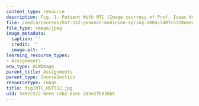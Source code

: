 ```yaml
---
content_type: resource
description: Fig. 1. Patient With MTC (Image courtesy of Prof. Isaac Kohane.)
file: /media/courses/hst-512-genomic-medicine-spring-2004/5407c5728eeeceb261ec205e2fb935b5_fig1MTC_HST512.jpg
file_type: image/jpeg
image_metadata:
  caption: ''
  credit: ''
  image-alt: ''
learning_resource_types:
- Assignments
ocw_type: OCWImage
parent_title: Assignments
parent_type: CourseSection
resourcetype: Image
title: fig1MTC_HST512.jpg
uid: 5407c572-8eee-ceb2-61ec-205e2fb935b5
---
```


